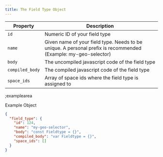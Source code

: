 ```yaml
---
title: The Field Type Object
---
```


| Property | Description |
|---|---|
| `id` | Numeric ID of your field type |
| `name` | Given name of your field type. Needs to be unique. A personal prefix is recommended (Example: my-geo-selector) |
| `body` | The uncompiled javascript code of the field type |
| `compiled_body` | The compiled javascript code of the field type |
| `space_ids` | Array of space ids where the field type is assigned to |


;examplearea

Example Object

```json
{
  "field_type": {
    "id": 124,
    "name": "my-geo-selector",
    "body": "const Fieldtype = {}",
    "compiled_body": "var Fieldtype = {}",
    "space_ids": []
  }
}
```
